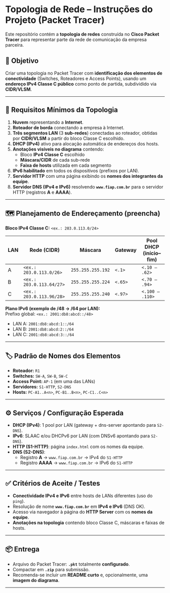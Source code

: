 # Topologia de Rede – Instruções do Projeto (Packet Tracer)

Este repositório contém a **topologia de redes** construída no **Cisco Packet Tracer** para representar parte da rede de comunicação da empresa parceira.

## 🎯 Objetivo
Criar uma topologia no Packet Tracer com **identificação dos elementos de conectividade** (Switches, Roteadores e Access Points), usando um **endereço IPv4 Classe C público** como ponto de partida, subdividido via **CIDR/VLSM**.

---

## 🧩 Requisitos Mínimos da Topologia
1. **Nuvem** representando a **Internet**.  
2. **Roteador de borda** conectando a empresa à Internet.  
3. **Três segmentos LAN** (3 **sub-redes**) conectadas ao roteador, obtidas por **CIDR/VLSM** a partir do bloco Classe C escolhido.  
4. **DHCP (IPv4)** ativo para alocação automática de endereços dos hosts.  
5. **Anotações visíveis no diagrama** contendo:
   - Bloco **IPv4 Classe C** escolhido  
   - **Máscara/CIDR** de cada sub-rede  
   - **Faixa de hosts** utilizada em cada segmento  
6. **IPv6 habilitado** em todos os dispositivos (prefixos por LAN).  
7. **Servidor HTTP** com uma página exibindo os **nomes dos integrantes da equipe**.  
8. **Servidor DNS (IPv4 e IPv6)** resolvendo **`www.fiap.com.br`** para o servidor HTTP (registros **A** e **AAAA**).  

---

## 🗺️ Planejamento de Endereçamento (preencha)
**Bloco IPv4 Classe C:** `<ex.: 203.0.113.0/24>`  

| LAN | Rede (CIDR) | Máscara | Gateway | Pool DHCP (início–fim) |
|-----|-------------|---------|---------|-------------------------|
| A   | `<ex.: 203.0.113.0/26>`  | `255.255.255.192` | `<.1>` | `<.10 – .62>` |
| B   | `<ex.: 203.0.113.64/27>` | `255.255.255.224` | `<.65>`| `<.70 – .94>` |
| C   | `<ex.: 203.0.113.96/28>` | `255.255.255.240` | `<.97>`| `<.100 – .110>` |

**Plano IPv6 (exemplo de /48 → /64 por LAN):**  
Prefixo global: `<ex.: 2001:db8:abcd::/48>`

- LAN A: `2001:db8:abcd:1::/64`  
- LAN B: `2001:db8:abcd:2::/64`  
- LAN C: `2001:db8:abcd:3::/64`

---

## 🏷️ Padrão de Nomes dos Elementos
- **Roteador:** `R1`  
- **Switches:** `SW-A`, `SW-B`, `SW-C`  
- **Access Point:** `AP-1` (em uma das LANs)  
- **Servidores:** `S1-HTTP`, `S2-DNS`  
- **Hosts:** `PC-A1..A<n>`, `PC-B1..B<n>`, `PC-C1..C<n>`

---

## ⚙️ Serviços / Configuração Esperada
- **DHCP (IPv4)**: 1 pool por LAN (gateway + dns-server apontando para `S2-DNS`).  
- **IPv6**: SLAAC e/ou DHCPv6 por LAN (com DNSv6 apontando para `S2-DNS`).  
- **HTTP (S1-HTTP)**: página `index.html` com os nomes da equipe.  
- **DNS (S2-DNS)**:  
  - Registro **A** → `www.fiap.com.br` → IPv4 do `S1-HTTP`  
  - Registro **AAAA** → `www.fiap.com.br` → IPv6 do `S1-HTTP`

---

## ✅ Critérios de Aceite / Testes
- **Conectividade IPv4 e IPv6** entre hosts de LANs diferentes (uso do `ping`).  
- Resolução de nome **`www.fiap.com.br`** em **IPv4 e IPv6** (DNS OK).  
- Acesso via navegador à página do **HTTP Server** com os **nomes da equipe**.  
- **Anotações na topologia** contendo bloco Classe C, máscaras e faixas de hosts.

---

## 📦 Entrega
- Arquivo do Packet Tracer: **`.pkt`** totalmente **configurado**.  
- Compactar em **`.zip`** para submissão.  
- Recomenda-se incluir um **README curto** e, opcionalmente, uma **imagem do diagrama**.

---
